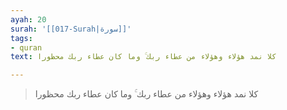 ```yaml
---
ayah: 20
surah: '[[017-Surah|سورة]]'
tags:
- quran
text: كلا نمد هؤلاء وهؤلاء من عطاء ربك ۚ وما كان عطاء ربك محظورا

---
```

> كلا نمد هؤلاء وهؤلاء من عطاء ربك ۚ وما كان عطاء ربك محظورا
